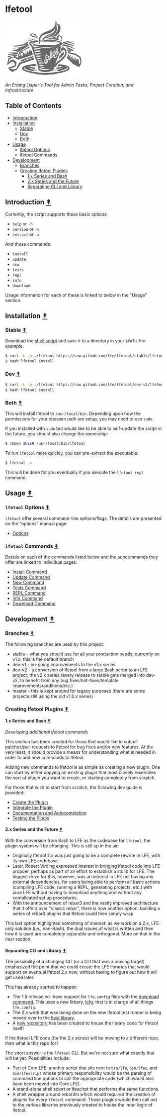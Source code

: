 # lfetool

<img src="resources/images/logo-small.png" />

*An Erlang Lisper's Tool for Admin Tasks, Project Creation, and Infrastructure*

## Table of Contents


* [Introduction](#introduction-)
* [Installation](#installation-)
  * [Stable](#stable-)
  * [Dev](#dev-)
  * [Both](#both-)
* [Usage](#usage-)
  * [lfetool Options](#lfetool-options-)
  * [lfetool Commands](#lfetool-commands-)
* [Development](#development-)
  * [Branches](#branches-)
  * [Creating lfetool Plugins](#creating-lfetool-plugins-)
    * [1.x Series and Bash](#-1.x-series-and-bash-)
    * [2.x Series and the Future](#2.x-series-and-the-future-)
    * [Separating CLI and Library](#separating-cli-and-library-)


## Introduction [&#x219F;](#table-of-contents)

Currently, the script supports these basic options:

* ``help`` or ``-h``
* ``version`` or ``-v``
* ``extract`` or ``-x``

And these commands:

* ``install``
* ``update``
* ``new``
* ``tests``
* ``repl``
* ``info``
* ``download``

Usage information for each of these is linked to below in the "Usage" section.


## Installation [&#x219F;](#table-of-contents)

### Stable [&#x219F;](#table-of-contents)

Download the [shell script](https://raw.github.com/lfe/lfetool/master/lfetool)
and save it to a directory in your ``$PATH``. For example:

```bash
$ curl -L -o ./lfetool https://raw.github.com/lfe/lfetool/stable/lfetool
$ bash lfetool install
```

### Dev [&#x219F;](#table-of-contents)

```bash
$ curl -L -o ./lfetool https://raw.github.com/lfe/lfetool/dev-v1/lfetool
$ bash lfetool install
```

### Both [&#x219F;](#table-of-contents)

This will install lfetool to ``/usr/local/bin``. Depending upon how the
permissions for your chossen path are setup, you may need to use ``sudo``.

If you installed with ``sudo`` but would like to be able to self-update the
script in the future, you should also change the ownership:

```bash
$ chown $USER /usr/local/bin/lfetool
```

To run ``lfetool`` more quickly, you can pre-extract the executable:

```bash
$ lfetool -x
```

This will be done for you eventually if you execute the ``lfetool repl``
command.


## Usage [&#x219F;](#table-of-contents)


### ``lfetool`` Options [&#x219F;](#table-of-contents)


``lfetool`` offer several command-line options/flags. The details are presented
on the "options" manual page:

* [Options](doc/manual/options.rst)


### ``lfetool`` Commands [&#x219F;](#table-of-contents)

Details on each of the commands listed below and the subcommands they offer
are linked to individual pages:

* [Install Command](doc/manual/install.rst)
* [Update Command](doc/manual/update.rst)
* [New Command](doc/manual/new.rst)
* [Tests Command](doc/manual/tests.rst)
* [REPL Command](doc/manual/repl.rst)
* [Info Command](doc/manual/info.rst)
* [Download Command](doc/manual/download.md)


## Development [&#x219F;](#table-of-contents)

### Branches [&#x219F;](#table-of-contents)

The following branches are used by this project:

* stable - what you should use for all your production needs; currently on
  v1.x; this is the default branch
* dev-v1 - on-going improvements to the v1.x series
* dev-v2 - a conversion of lfetool from a large Bash script to an LFE project;
  the v2.x series (every release to stable gets merged into dev-v2, to benefit
  from any bug fixes/hot-fixes/template improvements/additions/etc.)
* master - this is kept around for legacy purposes (there are some projects
  still using the old v1.0.x series)


### Creating lfetool Plugins [&#x219F;](#table-of-contents)

#### 1.x Series and Bash [&#x219F;](#table-of-contents)

*Developing additional lfetool commands*

This section has been created for those that would like to submit patches/pull
requests to lfetool for bug fixes and/or new features. At the very least, it
should provide a means for understanding what is needed in order to add new
commands to lfetool.

Adding new commands to lfetool is as simple as creating a new plugin. One can
start by either copying an existing plugin that most closely resembles the sort
of plugin you want to create, or starting completely from scratch.

For those that wish to start from scratch, the following dev guide is
provided:

* [Create the Plugin](doc/dev-guide/01-create.rst)
* [Integrate the Plugin](doc/dev-guide/02-integrate.rst)
* [Documentation and Autocompletion](doc/dev-guide/03-docs.rst)
* [Testing the Plugin](doc/dev-guide/04-tests.rst)


#### 2.x Series and the Future [&#x219F;](#table-of-contents)

With the conversion from Bash to LFE as the codebase for ``lfetool``, the
plugin system will be changing. This is still up in the air:

* Originally lfetool 2.x was just going to be a complete rewrite in LFE, with
  its own LFE codebase.
* Later, Robert Virding expressed interest in bringing lfetool code into LFE
  propoer, perhaps as part of an effort to establish a stdlib for LFE. The
  biggest drive for this, however, was an interest in LFE not having any
  external dependencies, for users being able to perform all basic actions
  (compiling LFE code, running a REPL, generating projects, etc.) with
  pure LFE without having to download anything and without any complicated
  set up procedures.
* With the announcement of rebar3 and the vastly improved architecture that it
  offers over "classic rebar", there is now another option: building a series
  of rebar3 plugins that lfetool could then simply wrap.

This last option highlighted something of interest: as we work on a 2.x,
LFE-only solution (i.e., non-Bash), the dual issues of what is written and then
how it is used are completely separable and orthogonal. More on that in the
next section.


#### Separating CLI and Library [&#x219F;](#table-of-contents)

The possibility of a changing CLI (or a CLI that was a moving target)
emphasized the point that we could create the LFE libraries that would support
an eventual lfetool 2.x now, without having to figure out how it will get used
later.

This has already started to happen:

 * The 1.5 release will have support for ``lfe.config`` files with the
   [download command](doc/manual/download.md). This uses a new lirbary,
   [lcfg](https://github.com/lfex/lcfg), that is in charge of all things
   ``lfe.config``.
 * The 2.x work that was being done on the new lfetool test runner is being
   moved over to the [ltest library](https://github.com/lfex/ltest/issues/8).
 * A [new repository](https://github.com/lfex/ltool) has been created to house
   the library code for lfetool itself!

If the lfetool LFE code (for the 2.x series) will be moving to a different
repo, then what is this repo for?

The short answer is the ``lfetool`` CLI. But we're not sure what exactly that
will be yet. Possibilities include:

 * Part of Core LFE: another script that sits next to ``bin/lfe``, ``bin/lfec``,
   and ``bin/lfescript`` whose primary responsibility would be the parsing of
   command line options to call the appropriate code (which would also have
   been moved into Core LFE).
 * A stand-alone shell sciprt or lfescirpt that performs the same functions.
 * A shell wrapper around rebar3m which would required the creation of plugins
   for every ``lfetool`` command. Those plugins would then call out to the
   various libraries previously created to house the inner logic of lfetool.
